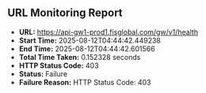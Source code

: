 ## URL Monitoring Report

- **URL:** https://api-gw1-prod1.fisglobal.com/gw/v1/health
- **Start Time:** 2025-08-12T04:44:42.449238
- **End Time:** 2025-08-12T04:44:42.601566
- **Total Time Taken:** 0.152328 seconds
- **HTTP Status Code:** 403
- **Status:** Failure
- **Failure Reason:** HTTP Status Code: 403
